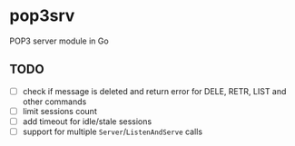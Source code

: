 # pop3srv
POP3 server module in Go

## TODO
 * [ ] check if message is deleted and return error for DELE, RETR, LIST and other commands
 * [ ] limit sessions count
 * [ ] add timeout for idle/stale sessions
 * [ ] support for multiple `Server`/`ListenAndServe` calls